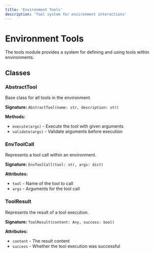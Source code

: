 ```yaml
---
title: 'Environment Tools'
description: 'Tool system for environment interactions'
---
```


# Environment Tools

The tools module provides a system for defining and using tools within environments.

## Classes

### AbstractTool

Base class for all tools in the environment.

**Signature:** `AbstractTool(name: str, description: str)`

**Methods:**
- `execute(args)` - Execute the tool with given arguments
- `validate(args)` - Validate arguments before execution

### EnvToolCall

Represents a tool call within an environment.

**Signature:** `EnvToolCall(tool: str, args: dict)`

**Attributes:**
- `tool` - Name of the tool to call
- `args` - Arguments for the tool call

### ToolResult

Represents the result of a tool execution.

**Signature:** `ToolResult(content: Any, success: bool)`

**Attributes:**
- `content` - The result content
- `success` - Whether the tool execution was successful

